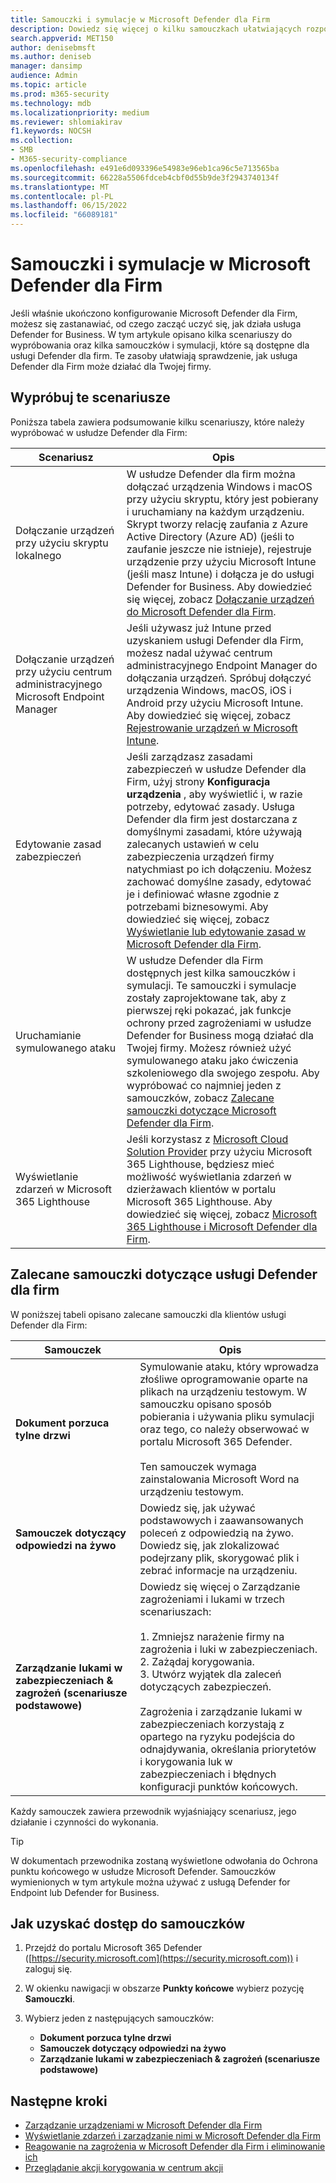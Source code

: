 ```yaml
---
title: Samouczki i symulacje w Microsoft Defender dla Firm
description: Dowiedz się więcej o kilku samouczkach ułatwiających rozpoczęcie korzystania z usługi Defender dla Firm.
search.appverid: MET150
author: denisebmsft
ms.author: deniseb
manager: dansimp
audience: Admin
ms.topic: article
ms.prod: m365-security
ms.technology: mdb
ms.localizationpriority: medium
ms.reviewer: shlomiakirav
f1.keywords: NOCSH
ms.collection:
- SMB
- M365-security-compliance
ms.openlocfilehash: e491e6d093396e54983e96eb1ca96c5e713565ba
ms.sourcegitcommit: 66228a5506fdceb4cbf0d55b9de3f2943740134f
ms.translationtype: MT
ms.contentlocale: pl-PL
ms.lasthandoff: 06/15/2022
ms.locfileid: "66089181"
---
```

# <a name="tutorials-and-simulations-in-microsoft-defender-for-business"></a>Samouczki i symulacje w Microsoft Defender dla Firm

Jeśli właśnie ukończono konfigurowanie Microsoft Defender dla Firm, możesz się zastanawiać, od czego zacząć uczyć się, jak działa usługa Defender for Business. W tym artykule opisano kilka scenariuszy do wypróbowania oraz kilka samouczków i symulacji, które są dostępne dla usługi Defender dla firm. Te zasoby ułatwiają sprawdzenie, jak usługa Defender dla Firm może działać dla Twojej firmy.


## <a name="try-these-scenarios"></a>Wypróbuj te scenariusze

Poniższa tabela zawiera podsumowanie kilku scenariuszy, które należy wypróbować w usłudze Defender dla Firm:

| Scenariusz  | Opis  |
|---------|---------|
| Dołączanie urządzeń przy użyciu skryptu lokalnego     | W usłudze Defender dla firm można dołączać urządzenia Windows i macOS przy użyciu skryptu, który jest pobierany i uruchamiany na każdym urządzeniu. Skrypt tworzy relację zaufania z Azure Active Directory (Azure AD) (jeśli to zaufanie jeszcze nie istnieje), rejestruje urządzenie przy użyciu Microsoft Intune (jeśli masz Intune) i dołącza je do usługi Defender for Business. Aby dowiedzieć się więcej, zobacz [Dołączanie urządzeń do Microsoft Defender dla Firm](mdb-onboard-devices.md).         |
| Dołączanie urządzeń przy użyciu centrum administracyjnego Microsoft Endpoint Manager     | Jeśli używasz już Intune przed uzyskaniem usługi Defender dla Firm, możesz nadal używać centrum administracyjnego Endpoint Manager do dołączania urządzeń. Spróbuj dołączyć urządzenia Windows, macOS, iOS i Android przy użyciu Microsoft Intune. Aby dowiedzieć się więcej, zobacz [Rejestrowanie urządzeń w Microsoft Intune](/mem/intune/enrollment/device-enrollment).        |
| Edytowanie zasad zabezpieczeń     | Jeśli zarządzasz zasadami zabezpieczeń w usłudze Defender dla Firm, użyj strony **Konfiguracja urządzenia** , aby wyświetlić i, w razie potrzeby, edytować zasady. Usługa Defender dla firm jest dostarczana z domyślnymi zasadami, które używają zalecanych ustawień w celu zabezpieczenia urządzeń firmy natychmiast po ich dołączeniu. Możesz zachować domyślne zasady, edytować je i definiować własne zgodnie z potrzebami biznesowymi. Aby dowiedzieć się więcej, zobacz [Wyświetlanie lub edytowanie zasad w Microsoft Defender dla Firm](mdb-view-edit-policies.md).        |
| Uruchamianie symulowanego ataku   | W usłudze Defender dla Firm dostępnych jest kilka samouczków i symulacji. Te samouczki i symulacje zostały zaprojektowane tak, aby z pierwszej ręki pokazać, jak funkcje ochrony przed zagrożeniami w usłudze Defender for Business mogą działać dla Twojej firmy. Możesz również użyć symulowanego ataku jako ćwiczenia szkoleniowego dla swojego zespołu. Aby wypróbować co najmniej jeden z samouczków, zobacz [Zalecane samouczki dotyczące Microsoft Defender dla Firm](#recommended-tutorials-for-defender-for-business).         |
| Wyświetlanie zdarzeń w Microsoft 365 Lighthouse     | Jeśli korzystasz z [Microsoft Cloud Solution Provider](/partner-center/enrolling-in-the-csp-program) przy użyciu Microsoft 365 Lighthouse, będziesz mieć możliwość wyświetlania zdarzeń w dzierżawach klientów w portalu Microsoft 365 Lighthouse. Aby dowiedzieć się więcej, zobacz [Microsoft 365 Lighthouse i Microsoft Defender dla Firm](mdb-lighthouse-integration.md).       |


## <a name="recommended-tutorials-for-defender-for-business"></a>Zalecane samouczki dotyczące usługi Defender dla firm

W poniższej tabeli opisano zalecane samouczki dla klientów usługi Defender dla Firm:

| Samouczek  | Opis  |
|---------|---------|
| **Dokument porzuca tylne drzwi**     | Symulowanie ataku, który wprowadza złośliwe oprogramowanie oparte na plikach na urządzeniu testowym. W samouczku opisano sposób pobierania i używania pliku symulacji oraz tego, co należy obserwować w portalu Microsoft 365 Defender. <br/><br/>Ten samouczek wymaga zainstalowania Microsoft Word na urządzeniu testowym.   |
| **Samouczek dotyczący odpowiedzi na żywo**     | Dowiedz się, jak używać podstawowych i zaawansowanych poleceń z odpowiedzią na żywo. Dowiedz się, jak zlokalizować podejrzany plik, skorygować plik i zebrać informacje na urządzeniu.   |
| **Zarządzanie lukami w zabezpieczeniach & zagrożeń (scenariusze podstawowe)**     | Dowiedz się więcej o Zarządzanie zagrożeniami i lukami w trzech scenariuszach: <br/><br/>1. Zmniejsz narażenie firmy na zagrożenia i luki w zabezpieczeniach. <br/>2. Zażądaj korygowania. <br/>3. Utwórz wyjątek dla zaleceń dotyczących zabezpieczeń. <br/><br/> Zagrożenia i zarządzanie lukami w zabezpieczeniach korzystają z opartego na ryzyku podejścia do odnajdywania, określania priorytetów i korygowania luk w zabezpieczeniach i błędnych konfiguracji punktów końcowych.      |

Każdy samouczek zawiera przewodnik wyjaśniający scenariusz, jego działanie i czynności do wykonania.

> [!TIP]
> W dokumentach przewodnika zostaną wyświetlone odwołania do Ochrona punktu końcowego w usłudze Microsoft Defender. Samouczków wymienionych w tym artykule można używać z usługą Defender for Endpoint lub Defender for Business.

## <a name="how-to-access-the-tutorials"></a>Jak uzyskać dostęp do samouczków

1. Przejdź do portalu Microsoft 365 Defender ([https://security.microsoft.com](https://security.microsoft.com)) i zaloguj się.

2. W okienku nawigacji w obszarze **Punkty końcowe** wybierz pozycję **Samouczki**.

3. Wybierz jeden z następujących samouczków:

   - **Dokument porzuca tylne drzwi**
   - **Samouczek dotyczący odpowiedzi na żywo**
   - **Zarządzanie lukami w zabezpieczeniach & zagrożeń (scenariusze podstawowe)**

## <a name="next-steps"></a>Następne kroki

- [Zarządzanie urządzeniami w Microsoft Defender dla Firm](mdb-manage-devices.md)
- [Wyświetlanie zdarzeń i zarządzanie nimi w Microsoft Defender dla Firm](mdb-view-manage-incidents.md)
- [Reagowanie na zagrożenia w Microsoft Defender dla Firm i eliminowanie ich](mdb-respond-mitigate-threats.md)
- [Przeglądanie akcji korygowania w centrum akcji](mdb-review-remediation-actions.md)